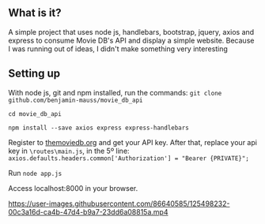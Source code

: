 ## What is it?
A simple project that uses node js, handlebars, bootstrap, jquery, axios and express to consume Movie DB's API and display a simple website.
Because I was running out of ideas, I didn't make something very interesting

## Setting up
With node js, git and npm installed, run the commands:
`git clone github.com/benjamin-mauss/movie_db_api`

`cd movie_db_api`

`npm install --save axios express express-handlebars`

Register to <a href="https://www.themoviedb.org/?language=pt-BR">themoviedb.org</a> and get your API key.
After that, replace your api key in `\routes\main.js`, in the 5º line:
`axios.defaults.headers.common['Authorization'] = "Bearer {PRIVATE}";`

Run `node app.js`

Access localhost:8000 in your browser.

https://user-images.githubusercontent.com/86640585/125498232-00c3a16d-ca4b-47d4-b9a7-23dd6a08815a.mp4
